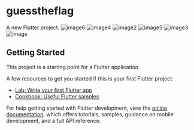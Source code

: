 # guesstheflag

A new Flutter project.
![image6](https://github.com/HassanRhayel/guesstheflag/assets/152078397/9ea378b9-c703-40f2-be3a-e7f1c881609b)
![image4](https://github.com/HassanRhayel/guesstheflag/assets/152078397/6a82967b-954c-45de-ae5e-801042f2b195)
![image2](https://github.com/HassanRhayel/guesstheflag/assets/152078397/fe03acbb-502b-4080-b7e8-30ddc50d88a3)
![image5](https://github.com/HassanRhayel/guesstheflag/assets/152078397/7c9e7290-716e-4e6f-96c4-238d68c2dd60)
![image3](https://github.com/HassanRhayel/guesstheflag/assets/152078397/65bdf309-4133-4572-b454-11687ac893b5)
![image](https://github.com/HassanRhayel/guesstheflag/assets/152078397/32363d79-961b-4df8-89ec-495f0d58567b)

## Getting Started

This project is a starting point for a Flutter application.

A few resources to get you started if this is your first Flutter project:

- [Lab: Write your first Flutter app](https://docs.flutter.dev/get-started/codelab)
- [Cookbook: Useful Flutter samples](https://docs.flutter.dev/cookbook)

For help getting started with Flutter development, view the
[online documentation](https://docs.flutter.dev/), which offers tutorials,
samples, guidance on mobile development, and a full API reference.
